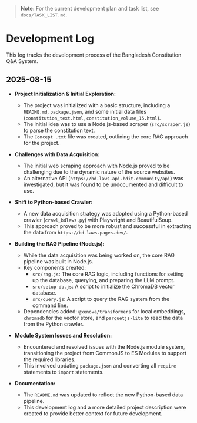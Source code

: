 
<!-- Gemini Directive: This file should be kept up-to-date with the project's progress. -->

> **Note:** For the current development plan and task list, see `docs/TASK_LIST.md`.

# Development Log

This log tracks the development process of the Bangladesh Constitution Q&A System.

## 2025-08-15

- **Project Initialization & Initial Exploration:**
    - The project was initialized with a basic structure, including a `README.md`, `package.json`, and some initial data files (`constitution_text.html`, `constitution_volume_15.html`).
    - The initial idea was to use a Node.js-based scraper (`src/scraper.js`) to parse the constitution text.
    - The `Concept .txt` file was created, outlining the core RAG approach for the project.

- **Challenges with Data Acquisition:**
    - The initial web scraping approach with Node.js proved to be challenging due to the dynamic nature of the source websites.
    - An alternative API (`https://bd-laws-api.bdit.community/api`) was investigated, but it was found to be undocumented and difficult to use.

- **Shift to Python-based Crawler:**
    - A new data acquisition strategy was adopted using a Python-based crawler (`crawl_bdlaws.py`) with Playwright and BeautifulSoup.
    - This approach proved to be more robust and successful in extracting the data from `https://bd-laws.pages.dev/`.

- **Building the RAG Pipeline (Node.js):**
    - While the data acquisition was being worked on, the core RAG pipeline was built in Node.js.
    - Key components created:
        - `src/rag.js`: The core RAG logic, including functions for setting up the database, querying, and preparing the LLM prompt.
        - `src/setup-db.js`: A script to initialize the ChromaDB vector database.
        - `src/query.js`: A script to query the RAG system from the command line.
    - Dependencies added: `@xenova/transformers` for local embeddings, `chromadb` for the vector store, and `parquetjs-lite` to read the data from the Python crawler.

- **Module System Issues and Resolution:**
    - Encountered and resolved issues with the Node.js module system, transitioning the project from CommonJS to ES Modules to support the required libraries.
    - This involved updating `package.json` and converting all `require` statements to `import` statements.

- **Documentation:**
    - The `README.md` was updated to reflect the new Python-based data pipeline.
    - This development log and a more detailed project description were created to provide better context for future development.
